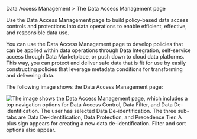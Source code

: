 Data Access Management > The Data Access Management page

Use the Data Access Management page to build policy-based data access controls and protections into data operations to enable efficient, effective, and responsible data use.

You can use the Data Access Management page to develop policies that can be applied within data operations through Data Integration, self-service access through Data Marketplace, or push down to cloud data platforms. This way, you can protect and deliver safe data that is fit for use by easily constructing policies that leverage metadata conditions for transforming and delivering data.

The following image shows the Data Access Management page:

![The image shows the Data Access Management page, which includes a top navigation options for Data Access Control, Data Filter, and Data De-identification. The user has selected Data De-identification. The three sub-tabs are Data De-identification, Data Protection, and Precedence Tier. A plus sign appears for creating a new data de-identification. Filter and sort options also appear.](https://onlinehelp.informatica.com/iics/prod/dgc/en/ae-data-accessmanagement/images/GUID-ACB49ED0-66EA-42D7-A395-1E9D93212CEE-low.png)
